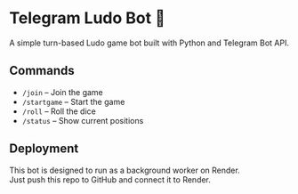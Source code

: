 # Telegram Ludo Bot 🎲

A simple turn-based Ludo game bot built with Python and Telegram Bot API.

## Commands
- `/join` – Join the game
- `/startgame` – Start the game
- `/roll` – Roll the dice
- `/status` – Show current positions

## Deployment
This bot is designed to run as a background worker on Render.  
Just push this repo to GitHub and connect it to Render.
